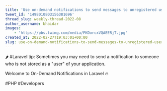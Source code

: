 ```yaml
---
title: 'Use on-demand notifications to send messages to unregistered users'
tweet_id: '1498010803156381696'
thread_slug: weekly-thread-2022-08
author_username: bhaidar
images:
    - 'https://pbs.twimg.com/media/FKDorcxVQAEERjT.jpg'
created_at: 2022-02-27T19:03:01+00:00
slug: use-on-demand-notifications-to-send-messages-to-unregistered-users
---
```

🌶️ #Laravel tip: Sometimes you may need to send a notification to someone who is not stored as a "user" of your application.

Welcome to On-Demand Notifications in Laravel 🔥

#PHP #Developers
